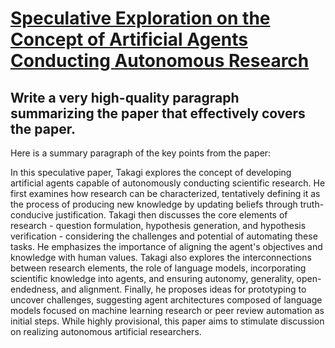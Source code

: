 # [Speculative Exploration on the Concept of Artificial Agents Conducting   Autonomous Research](https://arxiv.org/abs/2312.03497)

## Write a very high-quality paragraph summarizing the paper that effectively covers the paper.

 Here is a summary paragraph of the key points from the paper:

In this speculative paper, Takagi explores the concept of developing artificial agents capable of autonomously conducting scientific research. He first examines how research can be characterized, tentatively defining it as the process of producing new knowledge by updating beliefs through truth-conducive justification. Takagi then discusses the core elements of research - question formulation, hypothesis generation, and hypothesis verification - considering the challenges and potential of automating these tasks. He emphasizes the importance of aligning the agent's objectives and knowledge with human values. Takagi also explores the interconnections between research elements, the role of language models, incorporating scientific knowledge into agents, and ensuring autonomy, generality, open-endedness, and alignment. Finally, he proposes ideas for prototyping to uncover challenges, suggesting agent architectures composed of language models focused on machine learning research or peer review automation as initial steps. While highly provisional, this paper aims to stimulate discussion on realizing autonomous artificial researchers.
